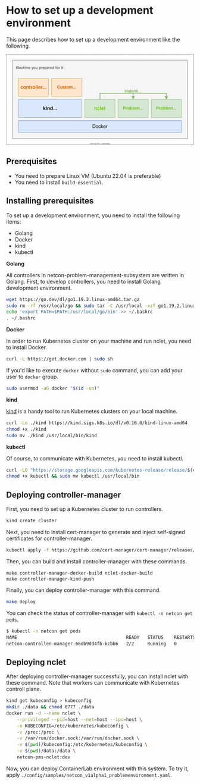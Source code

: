 # How to set up a development environment

This page describes how to set up a development environment like the following.

![./devenv.svg](./devenv.svg)

## Prerequisites

* You need to prepare Linux VM (Ubuntu 22.04 is preferable)
* You need to install `build-essential`. 

## Installing prerequisites

To set up a development environment, you need to install the following items:

* Golang
* Docker
* kind
* kubectl

**Golang**

All controllers in netcon-problem-management-subsystem are written in Golang. First, to develop controllers, you need to install Golang development environment.

```bash
wget https://go.dev/dl/go1.19.2.linux-amd64.tar.gz
sudo rm -rf /usr/local/go && sudo tar -C /usr/local -xzf go1.19.2.linux-amd64.tar.gz
echo 'export PATH=$PATH:/usr/local/go/bin' >> ~/.bashrc
. ~/.bashrc
```

**Docker**

In order to run Kubernetes cluster on your machine and run nclet, you need to install Docker.

```bash
curl -L https://get.docker.com | sudo sh
```

If you'd like to execute `docker` without `sudo` command, you can add your user to `docker` group.

```bash
sudo usermod -aG docker "$(id -un)"
```

**kind**

[kind](https://kind.sigs.k8s.io/) is a handy tool to run Kubernetes clusters on your local machine.

```bash
curl -Lo ./kind https://kind.sigs.k8s.io/dl/v0.16.0/kind-linux-amd64
chmod +x ./kind
sudo mv ./kind /usr/local/bin/kind
```

**kubectl**

Of course, to communicate with Kubernetes, you need to install kubectl.

```bash
curl -LO "https://storage.googleapis.com/kubernetes-release/release/$(curl -s https://storage.googleapis.com/kubernetes-release/release/stable.txt)/bin/linux/amd64/kubectl"
chmod +x kubectl && sudo mv kubectl /usr/local/bin
```

## Deploying controller-manager

First, you need to set up a Kubernetes cluster to run controllers.

```bash
kind create cluster
```

Next, you need to install cert-manager to generate and inject self-signed certificates for controller-manager.

```bash
kubectl apply -f https://github.com/cert-manager/cert-manager/releases/download/v1.9.1/cert-manager.yaml
```

Then, you can build and install controller-manager with these commands.

```
make controller-manager-docker-build nclet-docker-build
make controller-manager-kind-push
```

Finally, you can deploy controller-manager with this command.

```bash
make deploy
```

You can check the status of controller-manager with `kubectl -n netcon get pods`.

```bash
$ kubectl -n netcon get pods 
NAME                                         READY   STATUS    RESTARTS   AGE
netcon-controller-manager-66db9dd4fb-kcbb6   2/2     Running   0          14m
```

## Deploying nclet

After deploying controller-manager successfully, you can install nclet with these command. Note that workers can communicate with Kubernetes controll plane.

```bash
kind get kubeconfig > kubeconfig
mkdir ./data && chmod 0777 ./data
docker run -d --name nclet \
    --privileged --pid=host --net=host --ipc=host \
    -e KUBECONFIG=/etc/kubernetes/kubeconfig \
    -v /proc:/proc \
    -v /var/run/docker.sock:/var/run/docker.sock \
    -v $(pwd)/kubeconfig:/etc/kubernetes/kubeconfig \
    -v $(pwd)/data:/data \
    netcon-pms-nclet:dev
```

Now, you can deploy ContainerLab environment with this system. To try it, apply `./config/samples/netcon_v1alpha1_problemenvironment.yaml`.
